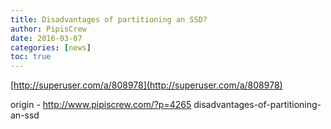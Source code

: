 ```yaml
---
title: Disadvantages of partitioning an SSD?
author: PipisCrew
date: 2016-03-07
categories: [news]
toc: true
---
```


[http://superuser.com/a/808978](http://superuser.com/a/808978)

origin - http://www.pipiscrew.com/?p=4265 disadvantages-of-partitioning-an-ssd